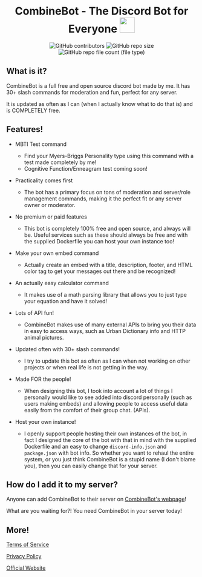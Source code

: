 <h1 align="center">CombineBot - The Discord Bot for Everyone <img src="https://i.postimg.cc/CKSCb5z6/sl-0210121-40570-43.jpg", style="width:40px;height:40px;" /></h1>

<!-- ![alt text](https://cdn.discordapp.com/app-icons/1225220764861730867/f66bd4beb4f1ebee0685d8c5cfd646bb.png?size=256) -->

<p align="center">
  <img alt="GitHub contributors" src="https://img.shields.io/github/contributors/CombineSoldier14/CombineBot">
  <img alt="GitHub repo size" src="https://img.shields.io/github/repo-size/CombineSoldier14/CombineBot">
  <img alt="GitHub repo file count (file type)" src="https://img.shields.io/github/directory-file-count/CombineSoldier14/CombineBot?type=file">
</p>

## What is it?
CombineBot is a full free and open source discord bot made by me. It has 30+ slash commands for moderation and fun, perfect for any server.

It is updated as often as I can (when I actually know what to do that is) and is COMPLETELY free.

## Features!
* MBTI Test command
  * Find your Myers-Briggs Personality type using this command with a test made completely by me!
  * Cognitive Function/Enneagram test coming soon!
 
* Practicality comes first
  * The bot has a primary focus on tons of moderation and server/role management commands, making it the perfect fit or any server owner or moderator.

* No premium or paid features
  * This bot is completely 100% free and open source, and always will be. Useful services such as these should always be free and with the supplied Dockerfile you can host your own instance too!

* Make your own embed command
  * Actually create an embed with a title, description, footer, and HTML color tag to get your messages out there and be recognized!

* An actually easy calculator command
  * It makes use of a math parsing library that allows you to just type your equation and have it solved!

* Lots of API fun!
  * CombineBot makes use of many external APIs to bring you their data in easy to access ways, such as Urban Dictionary info and HTTP animal pictures.

* Updated often with 30+ slash commands!
  * I try to update this bot as often as I can when not working on other projects or when real life is not getting in the way.

* Made FOR the people!
  * When designing this bot, I took into account a lot of things I personally would like to see added into discord personally (such as users making embeds) and allowing people to access useful data easily from the comfort of their group chat. (APIs).

* Host your own instance!
  * I openly support people hosting their own instances of the bot, in fact I designed the core of the bot with that in mind with the supplied Dockerfile and an easy to change `discord-info.json` and `package.json` with bot info. So whether you want to rehaul the entire system, or you just think CombineBot is a stupid name (I don't blame you), then you can easily change that for your server.

## How do I add it to my server?
Anyone can add CombineBot to their server on [CombineBot's webpage](https://combinebot.github.io)!

What are you waiting for?! You need CombineBot in your server today!

## More!
[Terms of Service](https://www.combinesoldier14.site/combinebot-privacy-policy)

[Privacy Policy](https://www.combinesoldier14.site/combinebot-tos)

[Official Website](https://combinebot.github.io)
